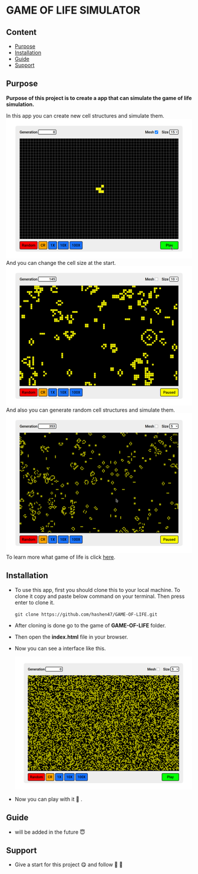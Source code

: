 # GAME OF LIFE SIMULATOR

## Content
- [Purpose](#purpose)
- [Installation](#Installation)
- [Guide](#guide)
- [Support](#support)

## Purpose
**Purpose of this project is to create a app that can simulate the game of life simulation.**

In this app you can create new cell structures and simulate them. 
    ![ss3](./images/own_gen.png)
And you can change the cell size at the start.
    ![ss2](./images/random_size.png)
And also you can generate random cell structures and simulate them.
    ![ss2](./images/random_gen.png)
To learn more what game of life is click [here](https://en.wikipedia.org/wiki/Conway's_Game_of_Life).


## Installation
* To use this app, first you should clone this to your local machine. To clone it copy and paste below command on your terminal. Then press enter to clone it.

    `git clone https://github.com/hashen47/GAME-OF-LIFE.git`

* After cloning is done go to the game of **GAME-OF-LIFE** folder.
* Then open the **index.html** file in your browser.

* Now you can see a interface like this.

    ![interface](./images/interface.png)

* Now you can play with it :hugs: .

## Guide
* will be added in the future :innocent:
 
## Support
* Give a start for this project :yum: and follow :cowboy_hat_face: :partying_face: